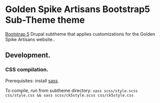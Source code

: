 # Golden Spike Artisans Bootstrap5 Sub-Theme theme

[Bootstrap 5](https://www.drupal.org/project/bootstrap5) Drupal subtheme that applies customizations for the Golden Spike Artisans website..

## Development.

### CSS compilation.

Prerequisites: install [sass](https://sass-lang.com/install).

To compile, run from subtheme directory: `sass scss/style.scss css/style.css && sass scss/ck5style.scss css/ck5style.css`

